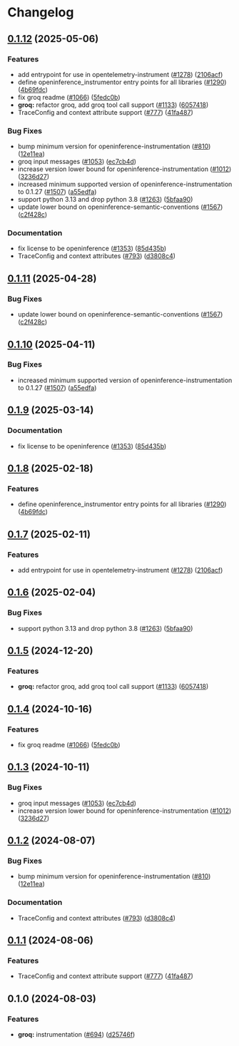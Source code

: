 # Changelog

## [0.1.12](https://github.com/davidjoyme/openinference/compare/python-openinference-instrumentation-groq-v0.1.11...python-openinference-instrumentation-groq-v0.1.12) (2025-05-06)


### Features

* add entrypoint for use in opentelemetry-instrument ([#1278](https://github.com/davidjoyme/openinference/issues/1278)) ([2106acf](https://github.com/davidjoyme/openinference/commit/2106acfd6648804abe9b95e41a49df26a500435c))
* define openinference_instrumentor entry points for all libraries ([#1290](https://github.com/davidjoyme/openinference/issues/1290)) ([4b69fdc](https://github.com/davidjoyme/openinference/commit/4b69fdc13210048009e51639b01e7c0c9550c9d1))
* fix groq readme ([#1066](https://github.com/davidjoyme/openinference/issues/1066)) ([5fedc0b](https://github.com/davidjoyme/openinference/commit/5fedc0b451b0da955899a0fcd69ac958cfe38273))
* **groq:** refactor groq, add groq tool call support ([#1133](https://github.com/davidjoyme/openinference/issues/1133)) ([6057418](https://github.com/davidjoyme/openinference/commit/6057418f26ad2cbbb05c122550fcce462c684058))
* TraceConfig and context attribute support ([#777](https://github.com/davidjoyme/openinference/issues/777)) ([41fa487](https://github.com/davidjoyme/openinference/commit/41fa487c54a05961d41c4da5af053077280bfdf4))


### Bug Fixes

* bump minimum version for openinference-instrumentation ([#810](https://github.com/davidjoyme/openinference/issues/810)) ([12e11ea](https://github.com/davidjoyme/openinference/commit/12e11ea405252ca35dc8d3f3a08ec5b83a08cea7))
* groq input messages ([#1053](https://github.com/davidjoyme/openinference/issues/1053)) ([ec7cb4d](https://github.com/davidjoyme/openinference/commit/ec7cb4d01853970a3f604b45b827f37220d70d2e))
* increase version lower bound for openinference-instrumentation ([#1012](https://github.com/davidjoyme/openinference/issues/1012)) ([3236d27](https://github.com/davidjoyme/openinference/commit/3236d2733a46b84d693ddb7092209800cde8cc34))
* increased minimum supported version of openinference-instrumentation to 0.1.27 ([#1507](https://github.com/davidjoyme/openinference/issues/1507)) ([a55edfa](https://github.com/davidjoyme/openinference/commit/a55edfa8900c1f36a73385c7d03f91cffadd85c4))
* support python 3.13 and drop python 3.8 ([#1263](https://github.com/davidjoyme/openinference/issues/1263)) ([5bfaa90](https://github.com/davidjoyme/openinference/commit/5bfaa90d800a8f725b3ac7444d16972ed7821738))
* update lower bound on openinference-semantic-conventions ([#1567](https://github.com/davidjoyme/openinference/issues/1567)) ([c2f428c](https://github.com/davidjoyme/openinference/commit/c2f428c5916c3dd62cf6670358f37111d4f7fd25))


### Documentation

* fix license to be openinference ([#1353](https://github.com/davidjoyme/openinference/issues/1353)) ([85d435b](https://github.com/davidjoyme/openinference/commit/85d435be3af3de5424494cfbdd654454688b7377))
* TraceConfig and context attributes ([#793](https://github.com/davidjoyme/openinference/issues/793)) ([d3808c4](https://github.com/davidjoyme/openinference/commit/d3808c4bea3f6a4c72d3a7ea09b54e78072be6fd))

## [0.1.11](https://github.com/Arize-ai/openinference/compare/python-openinference-instrumentation-groq-v0.1.10...python-openinference-instrumentation-groq-v0.1.11) (2025-04-28)


### Bug Fixes

* update lower bound on openinference-semantic-conventions ([#1567](https://github.com/Arize-ai/openinference/issues/1567)) ([c2f428c](https://github.com/Arize-ai/openinference/commit/c2f428c5916c3dd62cf6670358f37111d4f7fd25))

## [0.1.10](https://github.com/Arize-ai/openinference/compare/python-openinference-instrumentation-groq-v0.1.9...python-openinference-instrumentation-groq-v0.1.10) (2025-04-11)


### Bug Fixes

* increased minimum supported version of openinference-instrumentation to 0.1.27 ([#1507](https://github.com/Arize-ai/openinference/issues/1507)) ([a55edfa](https://github.com/Arize-ai/openinference/commit/a55edfa8900c1f36a73385c7d03f91cffadd85c4))

## [0.1.9](https://github.com/Arize-ai/openinference/compare/python-openinference-instrumentation-groq-v0.1.8...python-openinference-instrumentation-groq-v0.1.9) (2025-03-14)


### Documentation

* fix license to be openinference ([#1353](https://github.com/Arize-ai/openinference/issues/1353)) ([85d435b](https://github.com/Arize-ai/openinference/commit/85d435be3af3de5424494cfbdd654454688b7377))

## [0.1.8](https://github.com/Arize-ai/openinference/compare/python-openinference-instrumentation-groq-v0.1.7...python-openinference-instrumentation-groq-v0.1.8) (2025-02-18)


### Features

* define openinference_instrumentor entry points for all libraries ([#1290](https://github.com/Arize-ai/openinference/issues/1290)) ([4b69fdc](https://github.com/Arize-ai/openinference/commit/4b69fdc13210048009e51639b01e7c0c9550c9d1))

## [0.1.7](https://github.com/Arize-ai/openinference/compare/python-openinference-instrumentation-groq-v0.1.6...python-openinference-instrumentation-groq-v0.1.7) (2025-02-11)


### Features

* add entrypoint for use in opentelemetry-instrument ([#1278](https://github.com/Arize-ai/openinference/issues/1278)) ([2106acf](https://github.com/Arize-ai/openinference/commit/2106acfd6648804abe9b95e41a49df26a500435c))

## [0.1.6](https://github.com/Arize-ai/openinference/compare/python-openinference-instrumentation-groq-v0.1.5...python-openinference-instrumentation-groq-v0.1.6) (2025-02-04)


### Bug Fixes

* support python 3.13 and drop python 3.8 ([#1263](https://github.com/Arize-ai/openinference/issues/1263)) ([5bfaa90](https://github.com/Arize-ai/openinference/commit/5bfaa90d800a8f725b3ac7444d16972ed7821738))

## [0.1.5](https://github.com/Arize-ai/openinference/compare/python-openinference-instrumentation-groq-v0.1.4...python-openinference-instrumentation-groq-v0.1.5) (2024-12-20)


### Features

* **groq:** refactor groq, add groq tool call support ([#1133](https://github.com/Arize-ai/openinference/issues/1133)) ([6057418](https://github.com/Arize-ai/openinference/commit/6057418f26ad2cbbb05c122550fcce462c684058))

## [0.1.4](https://github.com/Arize-ai/openinference/compare/python-openinference-instrumentation-groq-v0.1.3...python-openinference-instrumentation-groq-v0.1.4) (2024-10-16)


### Features

* fix groq readme ([#1066](https://github.com/Arize-ai/openinference/issues/1066)) ([5fedc0b](https://github.com/Arize-ai/openinference/commit/5fedc0b451b0da955899a0fcd69ac958cfe38273))

## [0.1.3](https://github.com/Arize-ai/openinference/compare/python-openinference-instrumentation-groq-v0.1.2...python-openinference-instrumentation-groq-v0.1.3) (2024-10-11)


### Bug Fixes

* groq input messages ([#1053](https://github.com/Arize-ai/openinference/issues/1053)) ([ec7cb4d](https://github.com/Arize-ai/openinference/commit/ec7cb4d01853970a3f604b45b827f37220d70d2e))
* increase version lower bound for openinference-instrumentation ([#1012](https://github.com/Arize-ai/openinference/issues/1012)) ([3236d27](https://github.com/Arize-ai/openinference/commit/3236d2733a46b84d693ddb7092209800cde8cc34))

## [0.1.2](https://github.com/Arize-ai/openinference/compare/python-openinference-instrumentation-groq-v0.1.1...python-openinference-instrumentation-groq-v0.1.2) (2024-08-07)


### Bug Fixes

* bump minimum version for openinference-instrumentation ([#810](https://github.com/Arize-ai/openinference/issues/810)) ([12e11ea](https://github.com/Arize-ai/openinference/commit/12e11ea405252ca35dc8d3f3a08ec5b83a08cea7))


### Documentation

* TraceConfig and context attributes ([#793](https://github.com/Arize-ai/openinference/issues/793)) ([d3808c4](https://github.com/Arize-ai/openinference/commit/d3808c4bea3f6a4c72d3a7ea09b54e78072be6fd))

## [0.1.1](https://github.com/Arize-ai/openinference/compare/python-openinference-instrumentation-groq-v0.1.0...python-openinference-instrumentation-groq-v0.1.1) (2024-08-06)


### Features

* TraceConfig and context attribute support ([#777](https://github.com/Arize-ai/openinference/issues/777)) ([41fa487](https://github.com/Arize-ai/openinference/commit/41fa487c54a05961d41c4da5af053077280bfdf4))

## 0.1.0 (2024-08-03)


### Features

* **groq:** instrumentation ([#694](https://github.com/Arize-ai/openinference/issues/694)) ([d25746f](https://github.com/Arize-ai/openinference/commit/d25746ff493bce1cd90ed70f1a2989ef4d8dfe24))
